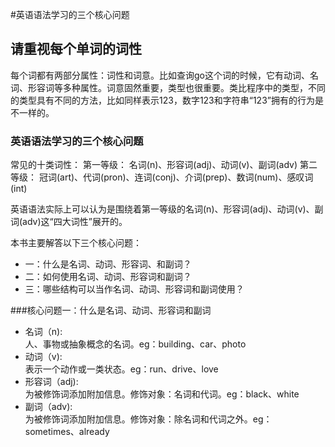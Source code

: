 #英语语法学习的三个核心问题

## 请重视每个单词的词性
每个词都有两部分属性：词性和词意。比如查询go这个词的时候，它有动词、名词、形容词等多种属性。词意固然重要，类型也很重要。类比程序中的类型，不同的类型具有不同的方法，比如同样表示123，数字123和字符串“123”拥有的行为是不一样的。

### 英语语法学习的三个核心问题

常见的十类词性：
	第一等级：
		名词(n)、形容词(adj)、动词(v)、副词(adv)
	第二等级：
		冠词(art)、代词(pron)、连词(conj)、介词(prep)、数词(num)、感叹词(int)

英语语法实际上可以认为是围绕着第一等级的名词(n)、形容词(adj)、动词(v)、副词(adv)这“四大词性”展开的。

本书主要解答以下三个核心问题：
* 一：什么是名词、动词、形容词、和副词？
* 二：如何使用名词、动词、形容词和副词？
* 三：哪些结构可以当作名词、动词、形容词和副词使用？

###核心问题一：什么是名词、动词、形容词和副词
* 名词（n): \
人、事物或抽象概念的名词。eg：building、car、photo
* 动词（v):\
表示一个动作或一类状态。eg：run、drive、love
* 形容词（adj):\
为被修饰词添加附加信息。修饰对象：名词和代词。eg：black、white
* 副词（adv):\
为被修饰词添加附加信息。修饰对象：除名词和代词之外。eg：sometimes、already


